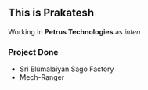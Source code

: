 
## This is Prakatesh
Working in **Petrus Technologies** as _inten_
### Project Done
* Sri Elumalaiyan Sago Factory
* Mech-Ranger
